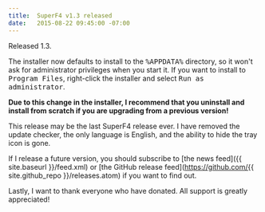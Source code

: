 ```yaml
---
title:  SuperF4 v1.3 released
date:   2015-08-22 09:45:00 -07:00
---
```

Released 1.3.

The installer now defaults to install to the <tt>%APPDATA%</tt> directory, so it won't ask for administrator privileges when you start it. If you want to install to <tt>Program Files</tt>, right-click the installer and select <tt>Run as administrator</tt>.

**Due to this change in the installer, I recommend that you uninstall and install from scratch if you are upgrading from a previous version!**

This release may be the last SuperF4 release ever. I have removed the update checker, the only language is English, and the ability to hide the tray icon is gone.

If I release a future version, you should subscribe to [the news feed]({{ site.baseurl }}/feed.xml) or [the GitHub release feed](https://github.com/{{ site.github_repo }}/releases.atom) if you want to find out.

Lastly, I want to thank everyone who have donated. All support is greatly appreciated!

